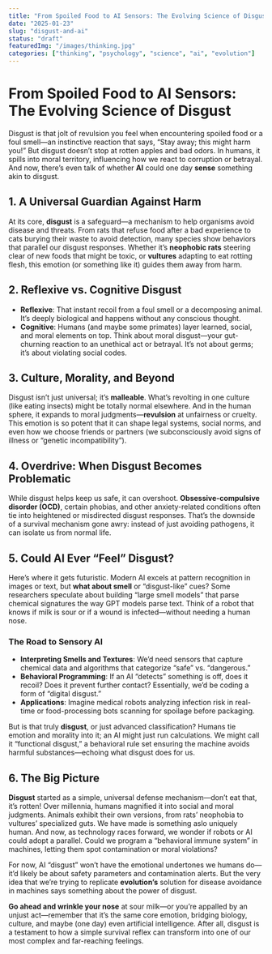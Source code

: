 ```yaml
---
title: "From Spoiled Food to AI Sensors: The Evolving Science of Disgust"
date: "2025-01-23"
slug: "disgust-and-ai"
status: "draft"
featuredImg: "/images/thinking.jpg"
categories: ["thinking", "psychology", "science", "ai", "evolution"]
---
```


# From Spoiled Food to AI Sensors: The Evolving Science of Disgust

Disgust is that jolt of revulsion you feel when encountering spoiled food or a foul smell—an instinctive reaction that says, “Stay away; this might harm you!” But disgust doesn’t stop at rotten apples and bad odors. In humans, it spills into moral territory, influencing how we react to corruption or betrayal. And now, there’s even talk of whether **AI** could one day **sense** something akin to disgust.

## 1. A Universal Guardian Against Harm
At its core, **disgust** is a safeguard—a mechanism to help organisms avoid disease and threats. From rats that refuse food after a bad experience to cats burying their waste to avoid detection, many species show behaviors that parallel our disgust responses. Whether it’s **neophobic rats** steering clear of new foods that might be toxic, or **vultures** adapting to eat rotting flesh, this emotion (or something like it) guides them away from harm.

## 2. Reflexive vs. Cognitive Disgust
- **Reflexive**: That instant recoil from a foul smell or a decomposing animal. It’s deeply biological and happens without any conscious thought.  
- **Cognitive**: Humans (and maybe some primates) layer learned, social, and moral elements on top. Think about moral disgust—your gut-churning reaction to an unethical act or betrayal. It’s not about germs; it’s about violating social codes.

## 3. Culture, Morality, and Beyond
Disgust isn’t just universal; it’s **malleable**. What’s revolting in one culture (like eating insects) might be totally normal elsewhere. And in the human sphere, it expands to moral judgments—**revulsion** at unfairness or cruelty. This emotion is so potent that it can shape legal systems, social norms, and even how we choose friends or partners (we subconsciously avoid signs of illness or “genetic incompatibility”).

## 4. Overdrive: When Disgust Becomes Problematic
While disgust helps keep us safe, it can overshoot. **Obsessive-compulsive disorder (OCD)**, certain phobias, and other anxiety-related conditions often tie into heightened or misdirected disgust responses. That’s the downside of a survival mechanism gone awry: instead of just avoiding pathogens, it can isolate us from normal life.

## 5. Could AI Ever “Feel” Disgust?
Here’s where it gets futuristic. Modern AI excels at pattern recognition in images or text, but **what about smell** or “disgust-like” cues? Some researchers speculate about building “large smell models” that parse chemical signatures the way GPT models parse text. Think of a robot that knows if milk is sour or if a wound is infected—without needing a human nose.

### The Road to Sensory AI
- **Interpreting Smells and Textures**: We’d need sensors that capture chemical data and algorithms that categorize “safe” vs. “dangerous.”  
- **Behavioral Programming**: If an AI “detects” something is off, does it recoil? Does it prevent further contact? Essentially, we’d be coding a form of “digital disgust.”  
- **Applications**: Imagine medical robots analyzing infection risk in real-time or food-processing bots scanning for spoilage before packaging.

But is that truly **disgust**, or just advanced classification? Humans tie emotion and morality into it; an AI might just run calculations. We might call it “functional disgust,” a behavioral rule set ensuring the machine avoids harmful substances—echoing what disgust does for us.

## 6. The Big Picture
**Disgust** started as a simple, universal defense mechanism—don’t eat that, it’s rotten! Over millennia, humans magnified it into social and moral judgments. Animals exhibit their own versions, from rats’ neophobia to vultures’ specialized guts. We have made is something aslo uniquely human.  And now, as technology races forward, we wonder if robots or AI could adopt a parallel. Could we program a “behavioral immune system” in machines, letting them spot contamination or moral violations?

For now, AI “disgust” won’t have the emotional undertones we humans do—it’d likely be about safety parameters and contamination alerts. But the very idea that we’re trying to replicate **evolution’s** solution for disease avoidance in machines says something about the power of disgust.

**Go ahead and wrinkle your nose** at sour milk—or you’re appalled by an unjust act—remember that it’s the same core emotion, bridging biology, culture, and maybe (one day) even artificial intelligence. After all, disgust is a testament to how a simple survival reflex can transform into one of our most complex and far-reaching feelings.
